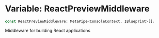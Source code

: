 # Variable: ReactPreviewMiddleware

```ts
const ReactPreviewMiddleware: MetaPipe<ConsoleContext, IBlueprint>[];
```

Middleware for building React applications.
